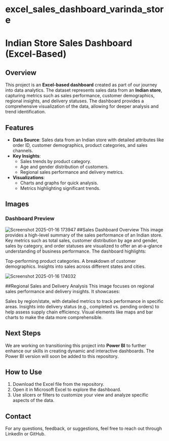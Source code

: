 # excel_sales_dashboard_varinda_store

# Indian Store Sales Dashboard (Excel-Based)

## Overview  
This project is an **Excel-based dashboard** created as part of our journey into data analytics. The dataset represents sales data from an **Indian store**, capturing metrics such as sales performance, customer demographics, regional insights, and delivery statuses. The dashboard provides a comprehensive visualization of the data, allowing for deeper analysis and trend identification.

## Features  
- **Data Source**: Sales data from an Indian store with detailed attributes like order ID, customer demographics, product categories, and sales channels.  
- **Key Insights**:
  - Sales trends by product category.
  - Age and gender distribution of customers.
  - Regional sales performance and delivery metrics.  
- **Visualizations**: 
  - Charts and graphs for quick analysis.
  - Metrics highlighting significant trends.

## Images  
### Dashboard Preview  

![Screenshot 2025-01-16 173947](https://github.com/user-attachments/assets/5993efdb-d662-41f1-bd73-5966dd56ada7)
##Sales Dashboard Overview
This image provides a high-level summary of the sales performance of an Indian store. Key metrics such as total sales, customer distribution by age and gender, sales by category, and order statuses are visualized to offer an at-a-glance understanding of business performance.
The dashboard highlights:

Top-performing product categories.
A breakdown of customer demographics.
Insights into sales across different states and cities.

![Screenshot 2025-01-16 174032](https://github.com/user-attachments/assets/cee22ed8-95f5-48b8-9b19-e7888d51f012)

##Regional Sales and Delivery Analysis
This image focuses on regional sales performance and delivery insights. It showcases:

Sales by region/state, with detailed metrics to track performance in specific areas.
Insights into delivery status (e.g., completed vs. pending orders) to help assess supply chain efficiency.
Visual elements like maps and bar charts to make the data more comprehensible.
## Next Steps  
We are working on transitioning this project into **Power BI** to further enhance our skills in creating dynamic and interactive dashboards. The Power BI version will soon be added to this repository.

## How to Use  
1. Download the Excel file from the repository.  
2. Open it in Microsoft Excel to explore the dashboard.  
3. Use slicers or filters to customize your view and analyze specific aspects of the data.

## Contact  
For any questions, feedback, or suggestions, feel free to reach out through LinkedIn or GitHub.

